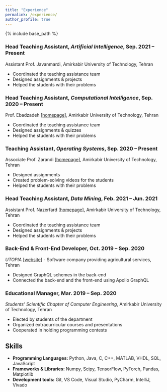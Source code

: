 ```yaml
---
title: "Experience"
permalink: /experience/
author_profile: true
---
```


{% include base_path %}

### Head Teaching Assistant, _Artificial Intelligence_, Sep. 2021 – Present
Assistant Prof. Javanmardi, Amirkabir University of Technology, Tehran
* Coordinated the teaching assistance team
* Designed assignments & projects
* Helped the students with their problems

### Head Teaching Assistant, _Computational Intelligence_, Sep. 2020 – Present
Prof. Ebadzadeh [[homepage](https://ce.aut.ac.ir/~ebadzadeh/)], Amirkabir University of Technology, Tehran
* Coordinated the teaching assistance team
* Designed assignments & quizzes
* Helped the students with their problems

### Teaching Assistant, _Operating Systems_, Sep. 2020 – Present
Associate Prof. Zarandi [[homepage](https://aut.ac.ir/cv/2188/Hamid-Reza-Zarandi?slc_lang=en&&cv=2188&mod=scv)], Amirkabir University of Technology, Tehran
* Designed assignments
* Created problem-solving videos for the students
* Helped the students with their problems

### Head Teaching Assistant, _Data Mining_, Feb. 2021 – Jun. 2021
Assistant Prof. Nazerfard [[homepage](https://ce.aut.ac.ir/~nazerfard/main.htm)], Amirkabir University of Technology, Tehran
* Coordinated the teaching assistance team
* Designed assignments & projects
* Helped the students with their problems

### Back-End & Front-End Developer, Oct. 2019 – Sep. 2020
_UTOPIA_ [[website](https://utopiapp.ir/index_en.html)] - Software company providing agricultural services, Tehran
* Designed GraphQL schemes in the back-end
* Connected the back-end and the front-end using Apollo GraphQL

### Educational Manager, Mar. 2019 – Sep. 2020
_Students’ Scientific Chapter of Computer Engineering_, Amirkabir University of Technology, Tehran
* Elected by students of the department
* Organized extracurricular courses and presentations
* Cooperated in holding programming contests

## Skills
* **Programming Languages:** Python, Java, C, C++, MATLAB, VHDL, SQL, JavaScript
* **Frameworks & Libraries:** Numpy, Scipy, TensorFlow, PyTorch, Pandas, Matplotlib
* **Development tools:** Git, VS Code, Visual Studio, PyCharm, IntelliJ, Vivado
